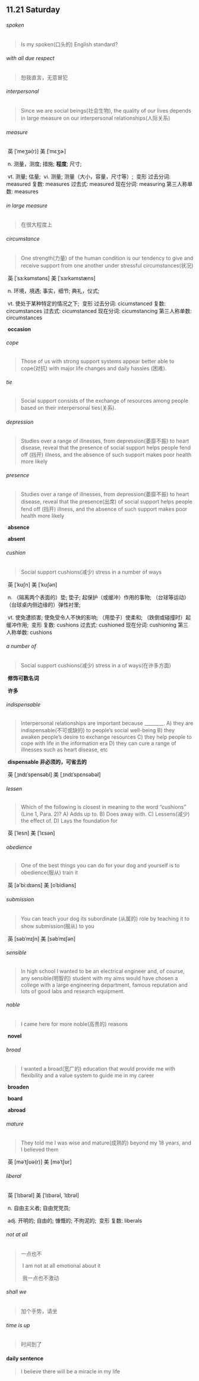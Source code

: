 ## 11.21 Saturday

###### spoken

> Is my spoken(口头的) English standard?

###### with all due respect

> 恕我直言，无意冒犯 

###### interpersonal 

> Since we are social beings(社会生物), the quality of our lives depends in large measure on our interpersonal relationships(人际关系)

###### measure

​	英 [ˈmeʒə(r)]   美 [ˈmɛʒɚ] 

​	n.  测量，测度; 措施; **程度**; 尺寸;

​	vt.  测量; 估量;
​	vi.  测量; 测量（大小，容量，尺寸等）;
​	变形 过去分词: measured 复数: measures 过去式: measured 现在分词: measuring 第三人称单数: measures

###### in large measure

> 在很大程度上

###### circumstance

> One strength(力量) of the human condition is our tendency to give and receive support from one another under stressful circumstances(状况)

​	英 [ˈsɜ:kəmstəns]   美 [ˈsɜrkəmstæns]  

​	n.  环境，境遇; 事实，细节; 典礼，仪式;

​	vt.  使处于某种特定的情况之下;
​	变形 过去分词: cicumstanced 复数: circumstances 过去式: cicumstanced 现在分词: cicumstancing 第三人称单数: circumstances

​	**occasion**

###### cope

> Those of us with strong support systems appear better able to cope(对抗) with major life changes and daily hassles (困难).

###### tie

>  Social support consists of the exchange of resources among people based on their interpersonal ties(关系).

###### depression

> Studies over a range of illnesses, from depression(萎靡不振) to heart disease, reveal that the presence of social support helps people fend off (挡开) illness, and the absence of such support makes poor health more likely



###### presence

> Studies over a range of illnesses, from depression(萎靡不振) to heart disease, reveal that the presence(出席) of social support helps people fend off (挡开) illness, and the absence of such support makes poor health more likely

​	**absence**

​	**absent**

###### cushion

> Social support cushions(减少) stress in a number of ways

​	英 [ˈkʊʃn]   美 [ˈkʊʃən]  

​	n.  （隔离两个表面的）垫; 垫子; 起保护（或缓冲）作用的事物; （台球等运动）（台球桌内侧边缘的）弹性衬里;

​	vt.  使免遭损害; 使免受令人不快的影响; （用垫子）使柔和; （跌倒或碰撞时）起缓冲作用;
​	变形 复数: cushions 过去式: cushioned 现在分词: cushioning 第三人称单数: cushions

###### a number of

> Social support cushions(减少) stress in a  of ways(在许多方面)

​	**修饰可数名词**

​	**许多**

###### indispensable

> Interpersonal relationships are important because ________.
> 	A) they are indispensable(不可或缺的) to people’s social well-being
> 	B) they awaken people’s desire to exchange resources
> 	C) they help people to cope with life in the information era
> 	D) they can cure a range of illnesses such as heart disease, etc

​	**dispensable	非必须的，可省去的**

​	英 [ˌɪndɪˈspensəbl]   美 [ˌɪndɪˈspɛnsəbəl]  

###### lessen

> Which of the following is closest in meaning to the word “cushions” (Line 1, Para.
> 2)?
> 	A) Adds up to.
> 	B) Does away with.
> 	C) Lessens(减少) the effect of.
> 	D) Lays the foundation for

​	英 [ˈlesn]   美 [ˈlɛsən]  

######  obedience 

> One of the best things you can do for your dog and yourself is to obedience(服从) train it

​	英 [ə'bi:dɪəns]   美 [oˈbidiəns]  

###### submission

> You can teach your dog its subordinate (从属的) role by teaching it to show submission(服从) to you

​	英 [səbˈmɪʃn]   美 [səbˈmɪʃən] 

###### sensible

> In high school I wanted to be an electrical engineer and, of course, any sensible(明智的) student with my aims would have chosen a college with a large engineering department, famous reputation and lots of good labs and research equipment.

###### noble

> I came here for more noble(高贵的) reasons

​	**novel**

###### broad

> I wanted a broad(宽广的) education that would provide me with flexibility and a value system to guide me in my career

​	**broaden**

​	**board**

​	**abroad**

###### mature

> They told me I was wise and mature(成熟的) beyond my 18 years, and I believed them

​	英 [məˈtʃʊə(r)]   美 [məˈtʃʊr] 

###### liberal

> 

​	英 [ˈlɪbərəl]   美 [ˈlɪbərəl, ˈlɪbrəl] 

​	n.  自由主义者; 自由党党员;

​	adj.  开明的; 自由的; 慷慨的; 不拘泥的;
​	变形 复数: liberals

###### not at all

> 一点也不
>
> ​	I am not at all emotional about it
>
> ​		我一点也不激动

###### shall we

> 加个手势，请坐

###### time is up

> 时间到了

#### daily sentence

> I believe there will be a miracle in my life

